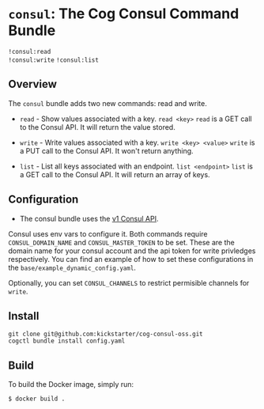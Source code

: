 `consul`: The Cog Consul Command Bundle
=========================================

`!consul:read`  
`!consul:write`
`!consul:list`

## Overview

The `consul` bundle adds two new commands: read and write.

* `read` - Show values associated with a key. 
        `read <key>`
        `read` is a GET call to the Consul API. It will return the value stored.

* `write` - Write values associated with a key.
        `write <key> <value>`
        `write` is a PUT call to the Consul API. It won't return anything.

* `list` - List all keys associated with an endpoint.
        `list <endpoint>`
        `list` is a GET call to the Consul API. It will return an array of keys.

## Configuration

* The consul bundle uses the [v1 Consul API](https://www.consul.io/docs/agent/http/kv.html).

Consul uses env vars to configure it. Both commands require
`CONSUL_DOMAIN_NAME` and `CONSUL_MASTER_TOKEN` to be set. These are the 
domain name for your consul account and the api token for write privledges respectively. You can find an example of how to set these configurations in the `base/example_dynamic_config.yaml`. 

Optionally, you can set `CONSUL_CHANNELS` to restrict permisible channels for `write`. 

## Install

    git clone git@github.com:kickstarter/cog-consul-oss.git
    cogctl bundle install config.yaml

## Build

To build the Docker image, simply run:

   `$ docker build .`
